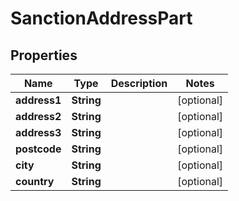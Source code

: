 
# SanctionAddressPart

## Properties
Name | Type | Description | Notes
------------ | ------------- | ------------- | -------------
**address1** | **String** |  |  [optional]
**address2** | **String** |  |  [optional]
**address3** | **String** |  |  [optional]
**postcode** | **String** |  |  [optional]
**city** | **String** |  |  [optional]
**country** | **String** |  |  [optional]



